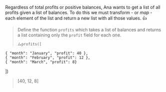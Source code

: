 Regardless of total profits or positive balances, Ana wants to get a list of all profits given a list of balances. To do this we must transform - or _map_ - each element of the list and return a new list with all those values. :thumbsup:

> Define the function `profits` which takes a list of balances and returns a list containing only the `profit` field for each one.
>
> ```python
> ムprofits([
  	{ "month": "January", "profit": 40 },
  	{ "month": "February", "profit": 12 },
  	{ "month": "March", "profit": 8}
  ])
> [40, 12, 8]
> ```